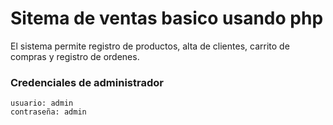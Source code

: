 # Sitema de ventas basico usando php

El sistema permite registro de productos, alta de clientes, carrito de compras y registro de ordenes.

### Credenciales de administrador

```
usuario: admin
contraseña: admin
``` 



